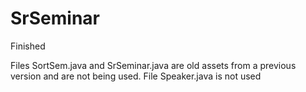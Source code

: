 # SrSeminar
Finished

Files SortSem.java and SrSeminar.java are old assets from a previous version and are not being used.
File Speaker.java is not used
